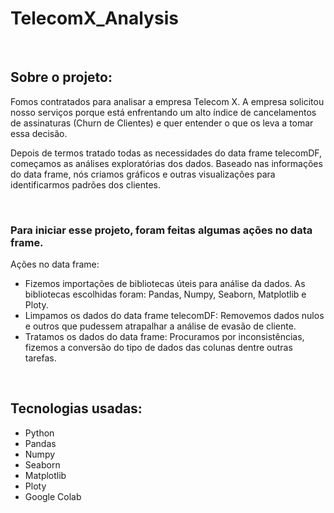 # TelecomX_Analysis
<br>

<h2>Sobre o projeto:</h2>

<p>Fomos contratados para analisar a empresa Telecom X. A empresa solicitou nosso serviços porque está enfrentando um alto índice de cancelamentos de assinaturas (Churn de Clientes) e quer entender o que os leva a tomar essa decisão.

Depois de termos tratado todas as necessidades do data frame telecomDF, começamos as análises exploratórias dos dados. Baseado nas informações do data frame, nós criamos gráficos e outras visualizações para identificarmos padrões dos clientes.</p>
<br>

<h3>Para iniciar esse projeto, foram feitas algumas ações no data frame.</h3>
  
<p>Ações no data frame:
  <ul>
    <li> Fizemos importações de bibliotecas úteis para análise da dados. As bibliotecas escolhidas foram: Pandas, Numpy, Seaborn, Matplotlib e Ploty.</li>
    <li> Limpamos os dados do data frame telecomDF: Removemos dados nulos e outros que pudessem atrapalhar a análise de evasão de cliente.</li>
    <li> Tratamos os dados do data frame: Procuramos por inconsistências, fizemos a conversão do tipo de dados das colunas dentre outras tarefas.</li>
  </ul></p><br>

  <h2>Tecnologias usadas:</h2>

  <ul>
  <li>Python</li>
  <li>Pandas</li>
  <li>Numpy</li>
  <li>Seaborn</li>
  <li>Matplotlib</li>
  <li>Ploty</li>
  <li>Google Colab</li>
  </ul>
  

  
  
